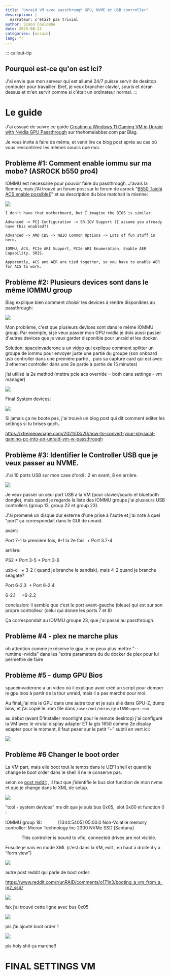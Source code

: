```yaml
---
title: "Unraid VM avec passthrough GPU, NVME et USB controller"
description: |
  narrateur: c'était pas trivial
author: Simon Coulombe
date: 2025-08-22
categories: [unraid]
lang: fr
---
```





::: callout-tip
## Pourquoi est-ce qu'on est ici?

J'ai envie que mon serveur qui est allumé 24/7 puisse servir de desktop computer pour travailler. Bref, je veux brancher clavier, souris et écran dessus et m'en servir comme si c'était un ordinateur normal.
:::

# Le guide

J'ai essayé de suivre ce guide [Creating a Windows 11 Gaming VM in Unraid with Nvidia GPU Passthrough](https://thehomelabber.com/guides/unraid-win-11-gaming-vm/) sur thehomelabber.com par Blag.

Je vous invite à faire de même, et venir lire ce blog post après au cas où vous rencontrirez les mêmes soucis que moi.

## Problème #1: Comment enable iommu sur ma mobo? (ASROCK b550 pro4)

IOMMU est nécessaire pour pouvoir faire du passthrough. J'avais la flemme, mais j'Ai trouvé un forum post sur le forum de asrock "[B550 Taichi ACS enable possible£](https://forum.asrock.com/forum_posts.asp?TID=26092)" et sa description du bios matchait la mienne:

![](images/clipboard-4261557291.png)

`I don't have that motherboard, but I imagine the BIOS is similar.`

`Advanced -> PCI Configuration -> SR-IOV Support (I assume you already have this enabled?)`

`Advanced -> AMD CBS -> NBIO Common Options -> Lots of fun stuff in here.`

`IOMMU, ACS, PCIe ARI Support, PCIe ARI Enumeration, Enable AER Capability, SRIS.`

`Apparently, ACS and AER are tied together, so you have to enable AER for ACS to work.`

## Problème #2: Plusieurs devices sont dans le même IOMMU group

Blag explique bien comment choisir les devices à rendre disponibles au passthrough:

![](images/clipboard-3385509276.png)

Mon problème, c'est que plusieurs devices sont dans le même IOMMU group. Par exemple, si je veux passer mon GPU nvidia je dois aussi passer d'autres devices que je veux garder disponible pour unraid et les docker.

Solution: spaceinvaderone a un [video](https://www.youtube.com/watch?v=qQiMMeVNw-o) qui explique comment splitter un groupe de iommu pour envoyer juste une partie du groupe (son onboard usb controller dans une première partie ,  puis sa capture card qui est avec 3 ethernet controller dans une 2e partie à partie de 15 minutes) 

j’ai utilisé la 2e method (mettre pcie acs override = both dans settings - vm manager)

![](images/clipboard-3382423996.png)

Final System devices:

![](images/clipboard-2197246516.png)

Si jamais ça ne boote pas, j'ai trouvé un blog post qui dit comment éditer les settings si tu brises qqch..

<https://xtremeownage.com/2021/03/20/how-to-convert-your-physical-gaming-pc-into-an-unraid-vm-w-passthrough>

## Problème #3: Identifier le Controller USB que je veux passer au NVME.

J'ai 10 ports USB sur mon case d'ordi : 2 en avant, 8 en arrière.

![](images/clipboard-919064253.png)

Je veux passer un seul port USB à la VM (pour clavier/souris et bluetooth dongle), mais quand je regarde la liste des IOMMU groups j'ai plusieurs USB controllers (group 13, group 22 et group 23).

J'ai promené un disque dur externe d'une prise à l'autre et j'ai noté à quel "port" ça correspondait dans le GUI de unraid.

avant:  

Port 7-1 la première fois, 8-1 la 2e fois  + Port 3.7-4

arrière:

PS2 + Port 3-5 + Port 3-6

usb-c   + 3-2 ( quand je branche le sandisk), mais 4-2 quand je branche seagate?

Port 6-2.3  + Port 6-2.4

6-2.1     +6-2.2

conclusion: il semble que c’est le port avant-gauche (bleue) qui est sur son propre controlleur (celui qui donne les ports 7 et 8)

Ça correspondait au IOMMU groupe 23, que j'ai passé au passthrough.

## Problème #4 - plex ne marche plus

oh attention comme je réserve le gpu je ne peux plus mettre "--runtime=nvidia" dans les "extra parameters du du docker de plex pour lui permettre de faire

## Problème #5 - dump GPU Bios

spaceinvaderone a un video où il explique avoir créé un script pour domper le gpu bios à partir de la tour unraid, mais il a pas marché pour moi.

Au final,j'ai mis le GPU dans une autre tour et je suis allé dans GPU-Z, dump bios, et j’ai copié le .rom file dans `/user/mnt/vbios/gtx1650super.rom`

au début (avant D'installer moonlight pour le remote desktop) j'ai configuré la VM avec le virutal display adapter ET la gtx 1650 comme 2e display adapter pour le moment, il faut peser sur le petit “+” subtil en vert ici:

![](images/clipboard-3503645614.png)

## Problème #6 Changer le boot order

La VM part, mais elle boot tout le temps dans le UEFI shell et quand je change le boot order dans le shell il ne le conserve pas.  

selon ce [post reddit](https://www.reddit.com/r/unRAID/comments/o171n3/booting_a_vm_from_a_m2_ssd/) , il faut que j’identifie le bus slot function de mon nvme et que je change dans le XML de setup.

![](images/clipboard-3886982720.png)

"tool - system devices" me dit que je suis bus 0x05,  slot 0x00 et function 0 : 

IOMMU group 18:             \[1344:5405\] 05:00.0 Non-Volatile memory controller: Micron Technology Inc 2300 NVMe SSD \[Santana\]

             This controller is bound to vfio, connected drives are not visible.

Ensuite je vais en mode XML (c’est dans la VM, edit , en haut à droite il y a “form view”)

![](images/clipboard-2956879276.png)

autre post reddit qui parle de boot order:

<https://www.reddit.com/r/unRAID/comments/o171n3/booting_a_vm_from_a_m2_ssd/>

![](images/clipboard-630575831.png)

fak j’ai trouvé cette ligne avec bus 0x05

![](images/clipboard-1445086890.png)

pis j’ai ajouté boot order 1

![](images/clipboard-3564190719.png)

pis holy shit ça marche!!

# FINAL SETTINGS VM

![![](images/clipboard-2482527818.png)](images/clipboard-575846558.png)
